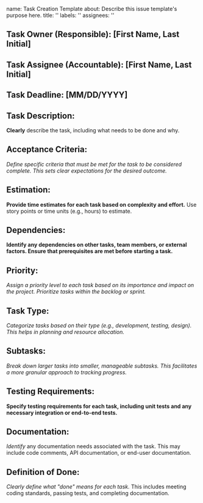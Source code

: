 
name: Task Creation Template
about: Describe this issue template's purpose here.
title: ''
labels: ''
assignees: ''



## Task Owner (Responsible): [First Name, Last Initial]

## Task Assignee (Accountable): [First Name, Last Initial]

## Task Deadline: [MM/DD/YYYY]

## Task Description:

 **Clearly** describe the task, including what needs to be done and why.

## Acceptance Criteria:

 *Define specific criteria that must be met for the task to be considered complete. This sets clear expectations for the desired outcome.*

## Estimation:

**Provide time estimates for each task based on complexity and effort.** Use story points or time units (e.g., hours) to estimate.

## Dependencies:

 **Identify any dependencies on other tasks, team members, or external factors. Ensure that prerequisites are met before starting a task.**

## Priority:

*Assign a priority level to each task based on its importance and impact on the project. Prioritize tasks within the backlog or sprint.*

## Task Type:

*Categorize tasks based on their type (e.g., development, testing, design). This helps in planning and resource allocation.*

## Subtasks:

*Break down larger tasks into smaller, manageable subtasks. This facilitates a more granular approach to tracking progress.*



## Testing Requirements:

**Specify testing requirements for each task, including unit tests and any necessary integration or end-to-end tests.**

## Documentation:

*Identify* any documentation needs associated with the task. This may include code comments, API documentation, or end-user documentation.

## Definition of Done:

*Clearly define what "done" means for each task.* This includes meeting coding standards, passing tests, and completing documentation.
